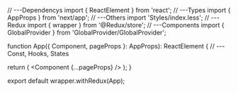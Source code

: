 // ---Dependencys
import { ReactElement } from 'react';
// ---Types
import { AppProps } from 'next/app';
// ---Others
import 'Styles/index.less';
// ---Redux
import { wrapper } from '@Redux/store';
// ---Components
import { GlobalProvider } from 'GlobalProvider/GlobalProvider';

function App({ Component, pageProps }: AppProps): ReactElement {
  // --- Const, Hooks, States

  return (
    <GlobalProvider>
      <Component {...pageProps} />
    </GlobalProvider>
  );
}

export default wrapper.withRedux(App);
